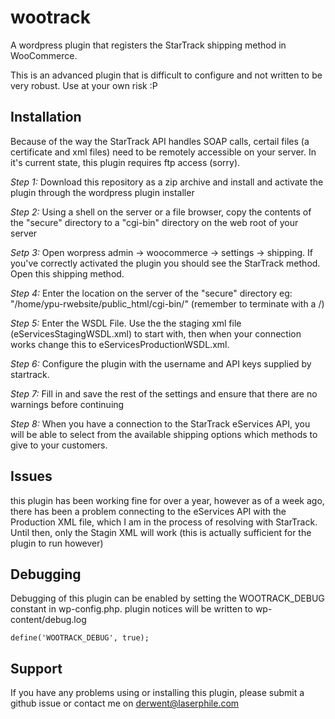 wootrack
========

A wordpress plugin that registers the StarTrack shipping method in WooCommerce.

This is an advanced plugin that is difficult to configure and not written to be very robust. Use at your own risk :P

Installation
------------

Because of the way the StarTrack API handles SOAP calls, certail files (a certificate and xml files) need to be remotely accessible on your server. In it's current state, this plugin requires ftp access (sorry). 

*Step 1:* Download this repository as a zip archive and install and activate the plugin through the wordpress plugin installer

*Step 2:* Using a shell on the server or a file browser, copy the contents of the "secure" directory to a "cgi-bin" directory on the web root of your server

*Setp 3:* Open worpress admin -> woocommerce -> settings -> shipping. If you've correctly activated the plugin you should see the StarTrack method. Open this shipping method.

*Step 4:* Enter the location on the server of the "secure" directory eg: "/home/ypu-rwebsite/public_html/cgi-bin/" (remember to terminate with a /)

*Step 5:* Enter the WSDL File. Use the the staging xml file (eServicesStagingWSDL.xml) to start with, then when your connection works change this to eServicesProductionWSDL.xml.

*Step 6:* Configure the plugin with the username and API keys supplied by startrack. 

*Step 7:* Fill in and save the rest of the settings and ensure that there are no warnings before continuing

*Step 8:* When you have a connection to the StarTrack eServices API, you will be able to select from the available shipping options which methods to give to your customers.

Issues
------

this plugin has been working fine for over a year, however as of a week ago, there has been a problem connecting to the eServices API with the Production XML file, which I am in the process of resolving with StarTrack. Until then, only the Stagin XML will work (this is actually sufficient for the plugin to run however)

Debugging
---------

Debugging of this plugin can be enabled by setting the WOOTRACK_DEBUG constant in wp-config.php. plugin notices will be written to wp-content/debug.log

    define('WOOTRACK_DEBUG', true);

Support
-------

If you have any problems using or installing this plugin, please submit a github issue or contact me on derwent@laserphile.com